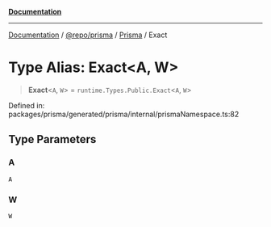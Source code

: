 [**Documentation**](../../../../../README.md)

***

[Documentation](../../../../../README.md) / [@repo/prisma](../../../README.md) / [Prisma](../README.md) / Exact

# Type Alias: Exact\<A, W\>

> **Exact**\<`A`, `W`\> = `runtime.Types.Public.Exact`\<`A`, `W`\>

Defined in: packages/prisma/generated/prisma/internal/prismaNamespace.ts:82

## Type Parameters

### A

`A`

### W

`W`
